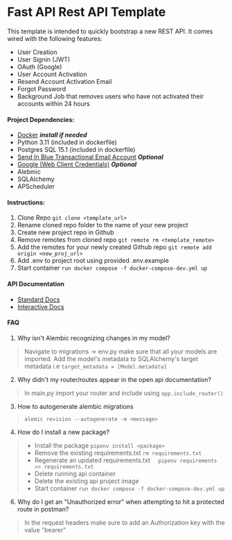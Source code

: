 # Fast API Rest API Template

This template is intended to quickly bootstrap a new REST API. It comes wired with the following features:

* User Creation
* User Signin (JWT)
* OAuth (Google)
* User Account Activation
* Resend Account Activation Email
* Forgot Password
* Background Job that removes users who have not activated their accounts within 24 hours


#### Project Dependencies:
* [Docker](https://www.docker.com/products/docker-desktop/) **_install if needed_**
* Python 3.11 (included in dockerfile)
* Postgres SQL 15.1 (included in dockerfile)
* [Send In Blue Transactional Email Account](https://account-app.sendinblue.com/account/login) **_Optional_**
* [Google (Web Client Credentials)](https://console.developers.google.com/apis) **_Optional_**
* Alebmic 
* SQLAlchemy
* APScheduler


#### Instructions:
1. Clone Repo
`git clone <template_url>`
2. Rename cloned repo folder to the name of your new project
3. Create new project repo in Github
4. Remove remotes from cloned repo
`git remote rm <template_remote>`
5. Add the remotes for your newly created Github repo
`git remote add origin <new_proj_url>`
6. Add .env to project root using provided .env.example
7. Start container
`run docker compose -f docker-compose-dev.yml up`

#### API Documentation

* <a href="http://localhost:3000/redoc" target="_blank">Standard Docs</a>
* <a href="http://localhost:3000/docs" target="_blank">Interactive Docs</a>

#### FAQ

1. Why isn't Alembic recognizing changes in my model?
> Navigate to migrations -> env.py make sure that all your models are imported. Add the model's metadata to SQLAlchemy's target metadata i.e 
`target_metadata = [Model.metadata]`

2. Why didn't my router/routes appear in the open api documentation?
> In main.py import your router and include using `app.include_router()`

3. How to autogenerate alembic migrations
> `alemic revision --autogenerate -m <message>`

4. How do I install a new package?
> * Install the package `pipenv install <package>`
> * Remove the existing requirements.txt `rm requirements.txt`
> * Regenerate an updated requirements.txt `  pipenv requirements >> requirements.txt`
> * Delete running api container
> * Delete the existing api project image
> * Start container `run docker compose -f docker-compose-dev.yml up`

6. Why do I get an "Unauthorized error" when attempting to hit a protected route in postman?

>In the request headers make sure to add an Authorization key with the value "bearer"